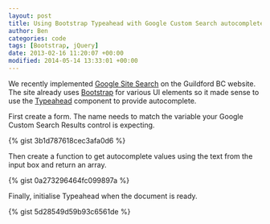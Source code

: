```yaml
---
layout: post
title: Using Bootstrap Typeahead with Google Custom Search autocomplete
author: Ben
categories: code
tags: [Bootstrap, jQuery]
date: 2013-02-16 11:20:07 +00:00
modified: 2014-05-14 13:33:01 +00:00
---
```

We recently implemented [Google Site Search](http://www.google.com/enterprise/search/products/gss.html) on the Guildford BC website. The site already uses [Bootstrap](http://getbootstrap.com/) for various UI elements so it made sense to use the [Typeahead](http://twitter.github.com/bootstrap/javascript.html#typeahead) component to provide autocomplete.

First create a form. The name needs to match the variable your Google Custom Search Results control is expecting.

{% gist 3b1d787618cec3afa0d6 %}

Then create a function to get autocomplete values using the text from the input box and return an array.

{% gist 0a273296464fc099897a %}

Finally, initialise Typeahead when the document is ready.

{% gist 5d28549d59b93c6561de %}